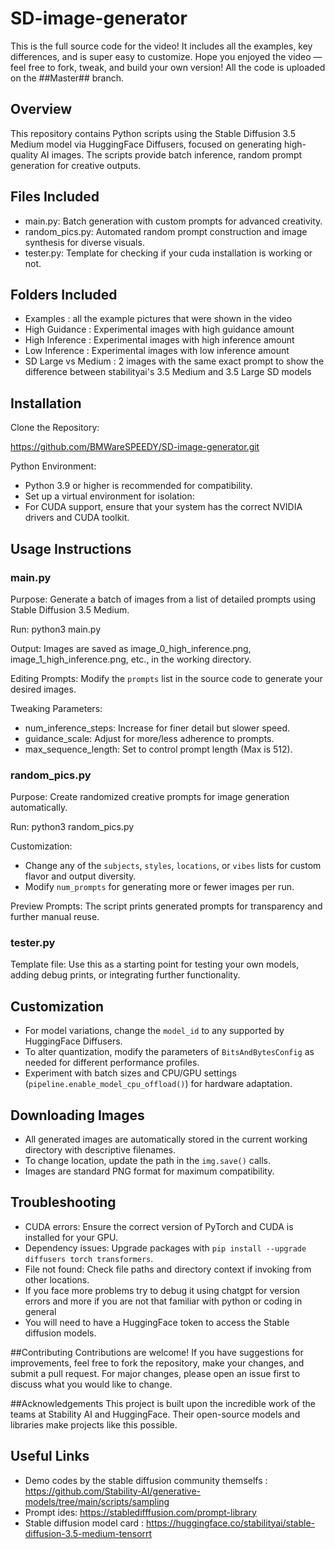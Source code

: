 # SD-image-generator
This is the full source code for the video! It includes all the examples, key differences, and is super easy to customize. Hope you enjoyed the video — feel free to fork, tweak, and build your own version! All the code is uploaded on the ##Master## branch.

## Overview
This repository contains Python scripts using the Stable Diffusion 3.5 Medium model via HuggingFace Diffusers, focused on generating high-quality AI images. The scripts provide batch inference, random prompt generation for creative outputs.

## Files Included
- main.py: Batch generation with custom prompts for advanced creativity.
- random_pics.py: Automated random prompt construction and image synthesis for diverse visuals.
- tester.py: Template for checking if your cuda installation is working or not.

## Folders Included
 - Examples : all the example pictures that were shown in the video
 - High Guidance : Experimental images with high guidance amount
 - High Inference : Experimental images with high inference amount
 - Low Inference : Experimental images with low inference amount
 - SD Large vs Medium : 2 images with the same exact prompt to show the difference between stabilityai's 3.5 Medium and 3.5 Large SD models 

## Installation
Clone the Repository:

https://github.com/BMWareSPEEDY/SD-image-generator.git

Python Environment:
- Python 3.9 or higher is recommended for compatibility.
- Set up a virtual environment for isolation:
- For CUDA support, ensure that your system has the correct NVIDIA drivers and CUDA toolkit.

## Usage Instructions

### main.py
Purpose: Generate a batch of images from a list of detailed prompts using Stable Diffusion 3.5 Medium.

Run:
python3 main.py

Output: Images are saved as image_0_high_inference.png, image_1_high_inference.png, etc., in the working directory.

Editing Prompts: Modify the `prompts` list in the source code to generate your desired images.

Tweaking Parameters:
- num_inference_steps: Increase for finer detail but slower speed.
- guidance_scale: Adjust for more/less adherence to prompts.
- max_sequence_length: Set to control prompt length (Max is 512).

### random_pics.py
Purpose: Create randomized creative prompts for image generation automatically.

Run:
python3 random_pics.py

Customization:
- Change any of the `subjects`, `styles`, `locations`, or `vibes` lists for custom flavor and output diversity.
- Modify `num_prompts` for generating more or fewer images per run.

Preview Prompts: The script prints generated prompts for transparency and further manual reuse.

### tester.py
Template file: Use this as a starting point for testing your own models, adding debug prints, or integrating further functionality.

## Customization
- For model variations, change the `model_id` to any supported by HuggingFace Diffusers.
- To alter quantization, modify the parameters of `BitsAndBytesConfig` as needed for different performance profiles.
- Experiment with batch sizes and CPU/GPU settings (`pipeline.enable_model_cpu_offload()`) for hardware adaptation.

## Downloading Images
- All generated images are automatically stored in the current working directory with descriptive filenames.
- To change location, update the path in the `img.save()` calls.
- Images are standard PNG format for maximum compatibility.

## Troubleshooting
- CUDA errors: Ensure the correct version of PyTorch and CUDA is installed for your GPU.
- Dependency issues: Upgrade packages with `pip install --upgrade diffusers torch transformers`.
- File not found: Check file paths and directory context if invoking from other locations.
- If you face more problems try to debug it using chatgpt for version errors and more if you are not that familiar with python or coding in general
- You will need to have a HuggingFace token to access the Stable diffusion models.

##Contributing 
Contributions are welcome! If you have suggestions for improvements, feel free to fork the 
repository, make your changes, and submit a pull request. For major changes, please open an 
issue first to discuss what you would like to change. 

##Acknowledgements 
This project is built upon the incredible work of the teams at Stability AI and HuggingFace. 
Their open-source models and libraries make projects like this possible.

## Useful Links
 - Demo codes by the stable diffusion community themselfs : https://github.com/Stability-AI/generative-models/tree/main/scripts/sampling
 - Prompt ides: https://stabledifffusion.com/prompt-library
 - Stable diffusion model card : https://huggingface.co/stabilityai/stable-diffusion-3.5-medium-tensorrt
